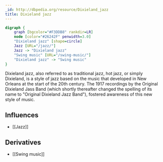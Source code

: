 ```yaml
---
_id: http://dbpedia.org/resource/Dixieland_jazz
title: Dixieland jazz
---
```


```dot
digraph {
	graph [bgcolor="#F3DDB8" rankdir=LR]
	node [color="#26242F" penwidth=3.0]
	"Dixieland jazz" [shape=circle]
	Jazz [URL="/jazz/"]
	Jazz -> "Dixieland jazz"
	"Swing music" [URL="/swing-music/"]
	"Dixieland jazz" -> "Swing music"
}
```

Dixieland jazz, also referred to as traditional jazz, hot jazz, or simply Dixieland, is a style of jazz based on the music that developed in New Orleans at the start of the 20th century. The 1917 recordings by the Original Dixieland Jass Band (which shortly thereafter changed the spelling of its name to "Original Dixieland Jazz Band"), fostered awareness of this new style of music.

## Influences
- [[Jazz]]

## Derivatives
- [[Swing music]]
